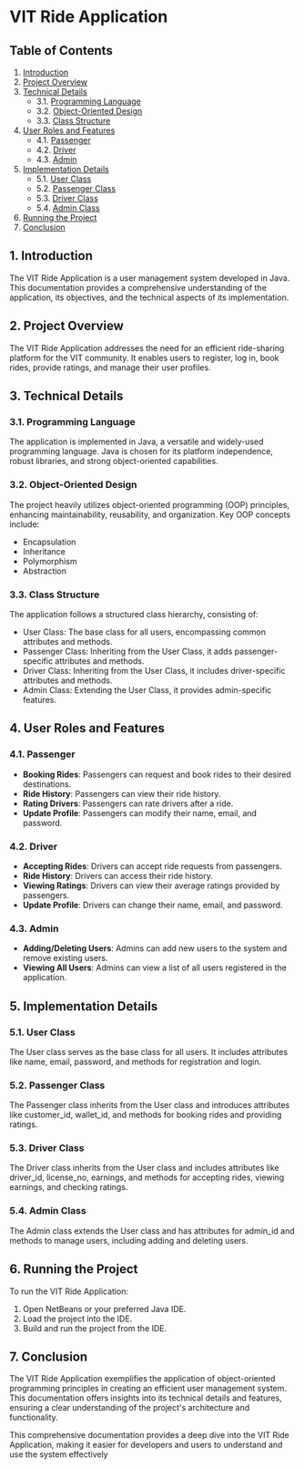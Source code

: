 # VIT Ride Application

## Table of Contents
1. [Introduction](#1-introduction)
2. [Project Overview](#2-project-overview)
3. [Technical Details](#3-technical-details)
   - 3.1. [Programming Language](#31-programming-language)
   - 3.2. [Object-Oriented Design](#32-object-oriented-design)
   - 3.3. [Class Structure](#33-class-structure)
4. [User Roles and Features](#4-user-roles-and-features)
   - 4.1. [Passenger](#41-passenger)
   - 4.2. [Driver](#42-driver)
   - 4.3. [Admin](#43-admin)
5. [Implementation Details](#5-implementation-details)
   - 5.1. [User Class](#51-user-class)
   - 5.2. [Passenger Class](#52-passenger-class)
   - 5.3. [Driver Class](#53-driver-class)
   - 5.4. [Admin Class](#54-admin-class)
6. [Running the Project](#6-running-the-project)
7. [Conclusion](#7-conclusion)

## 1. Introduction
The VIT Ride Application is a user management system developed in Java. This documentation provides a comprehensive understanding of the application, its objectives, and the technical aspects of its implementation.

## 2. Project Overview
The VIT Ride Application addresses the need for an efficient ride-sharing platform for the VIT community. It enables users to register, log in, book rides, provide ratings, and manage their user profiles.

## 3. Technical Details

### 3.1. Programming Language
The application is implemented in Java, a versatile and widely-used programming language. Java is chosen for its platform independence, robust libraries, and strong object-oriented capabilities.

### 3.2. Object-Oriented Design
The project heavily utilizes object-oriented programming (OOP) principles, enhancing maintainability, reusability, and organization. Key OOP concepts include:
- Encapsulation
- Inheritance
- Polymorphism
- Abstraction

### 3.3. Class Structure
The application follows a structured class hierarchy, consisting of:
- User Class: The base class for all users, encompassing common attributes and methods.
- Passenger Class: Inheriting from the User Class, it adds passenger-specific attributes and methods.
- Driver Class: Inheriting from the User Class, it includes driver-specific attributes and methods.
- Admin Class: Extending the User Class, it provides admin-specific features.

## 4. User Roles and Features

### 4.1. Passenger
- **Booking Rides**: Passengers can request and book rides to their desired destinations.
- **Ride History**: Passengers can view their ride history.
- **Rating Drivers**: Passengers can rate drivers after a ride.
- **Update Profile**: Passengers can modify their name, email, and password.

### 4.2. Driver
- **Accepting Rides**: Drivers can accept ride requests from passengers.
- **Ride History**: Drivers can access their ride history.
- **Viewing Ratings**: Drivers can view their average ratings provided by passengers.
- **Update Profile**: Drivers can change their name, email, and password.

### 4.3. Admin
- **Adding/Deleting Users**: Admins can add new users to the system and remove existing users.
- **Viewing All Users**: Admins can view a list of all users registered in the application.

## 5. Implementation Details

### 5.1. User Class
The User class serves as the base class for all users. It includes attributes like name, email, password, and methods for registration and login.

### 5.2. Passenger Class
The Passenger class inherits from the User class and introduces attributes like customer_id, wallet_id, and methods for booking rides and providing ratings.

### 5.3. Driver Class
The Driver class inherits from the User class and includes attributes like driver_id, license_no, earnings, and methods for accepting rides, viewing earnings, and checking ratings.

### 5.4. Admin Class
The Admin class extends the User class and has attributes for admin_id and methods to manage users, including adding and deleting users.

## 6. Running the Project
To run the VIT Ride Application:

1. Open NetBeans or your preferred Java IDE.
2. Load the project into the IDE.
3. Build and run the project from the IDE.

## 7. Conclusion
The VIT Ride Application exemplifies the application of object-oriented programming principles in creating an efficient user management system. This documentation offers insights into its technical details and features, ensuring a clear understanding of the project's architecture and functionality.

This comprehensive documentation provides a deep dive into the VIT Ride Application, making it easier for developers and users to understand and use the system effectively

